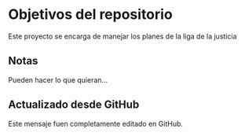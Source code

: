# Objetivos del repositorio

Este proyecto se encarga de manejar los planes de la liga de la justicia


## Notas
Pueden hacer lo que quieran...

## Actualizado desde GitHub
Este mensaje fuen completamente editado en GitHub.
